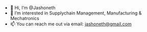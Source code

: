 - 👋 Hi, I’m @Jashoneth
- 👀 I’m interested in Supplychain Management, Manufacturing & Mechatronics
- 📫 You can reach me out via email: jashoneth@gmail.com

<!---
Jashoneth/Jashoneth is a ✨ special ✨ repository because its `README.md` (this file) appears on your GitHub profile.
You can click the Preview link to take a look at your changes.
--->
